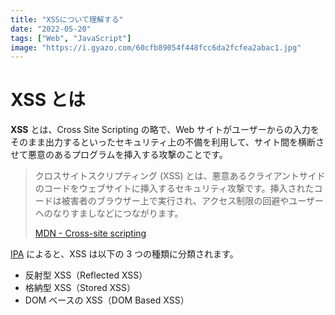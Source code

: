 ```yaml
---
title: "XSSについて理解する"
date: "2022-05-20"
tags: ["Web", "JavaScript"]
image: "https://i.gyazo.com/60cfb89054f448fcc6da2fcfea2abac1.jpg"
---
```


# XSS とは

**XSS** とは、Cross Site Scripting の略で、Web サイトがユーザーからの入力をそのまま出力するといったセキュリティ上の不備を利用して、サイト間を横断させて悪意のあるプログラムを挿入する攻撃のことです。

> クロスサイトスクリプティング (XSS) とは、悪意あるクライアントサイドのコードをウェブサイトに挿入するセキュリティ攻撃です。挿入されたコードは被害者のブラウザー上で実行され、アクセス制限の回避やユーザーへのなりすましなどにつながります。
>
> [MDN - Cross-site scripting](https://developer.mozilla.org/ja/docs/Glossary/Cross-site_scripting)

[IPA](https://www.ipa.go.jp/files/000024726.pdf) によると、XSS は以下の 3 つの種類に分類されます。

- 反射型 XSS（Reflected XSS）
- 格納型 XSS（Stored XSS）
- DOM ベースの XSS（DOM Based XSS）
